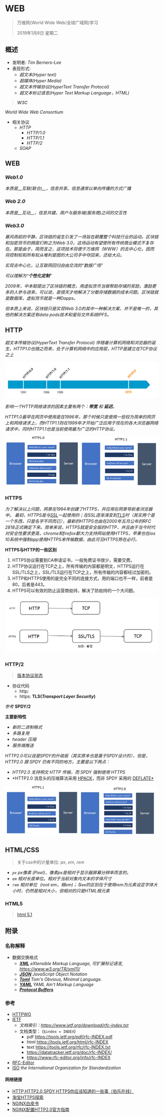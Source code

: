 # WEB

> 万维网(World Wide Web/全球广域网)学习
>
> 2019年1月8日 星期二





## 概述

- 发明者: *Tim Berners-Lee*
- 表现形式: 
  - *超文本(Hyper text)*
  - *超媒体(Hyper Media)*
  - *超文本传输协议(HyperText Transfer Protocol)*
  - *超文本标记语言(Hyper Text Markup Language，HTML)*



> _**W3C**_

*World Wide Web Consortium*

- 相关协议
  - *HTTP*
    - *HTTP/1.0*
    - *HTTP/1.1*
    - *HTTP/2*
  - *SOAP*



## WEB

### *Web1.0*

*本质是__互联(联合)__，信息共享。信息通常以单向传播的方式广播*



### *Web 2.0*

*本质是__互动__，信息共建。用户与服务端(服务商)之间的交互性*



### *Web3.0*

*暴风雨前的平静，区块链的诞生引发了一场旨在颠覆整个科技行业的运动。区块链和加密货币的拥趸们称之为Web 3.0，这场运动有望使所有传统商业模式不复存在。那是由于，简而言之，这项技术将便于万维网（WWW）的去中心化，因而将控制权和所有权从唯利是图的大公司手中夺回来，还给大众。*

*实现去中心化，让互联网回归自由交流的“数据广场”*

*可以理解为“__个性化定制__”*

*2009年，中本聪提出了区块链的概念，用虚拟货币当做帮助存储的奖励，激励更多的人参与进来，可以说，是很天才地解决了分散存储数据的成本问题。区块链就是数据库，虚拟货币就是一种Dapps。*

*但本质上来说，区块链只是实现Web 3.0的其中一种解决方案，并不是唯一的，其他的解决方案还有data pods技术和星际文件系统IPFS。*





## HTTP

*超文本传输协议(HyperText Transfer Protocol) 伴随着计算机网络和浏览器的诞生，HTTP1.0也随之而来，处于计算机网络中的应用层，HTTP是建立在TCP协议之上*

![](./image/web/https-history.png)



*影响一个HTTP网络请求的因素主要有两个：__带宽__ 和 __延迟__。*



*HTTP1.0最早在网页中使用是在1996年，那个时候只是使用一些较为简单的网页上和网络请求上，而HTTP1.1则在1999年才开始广泛应用于现在的各大浏览器网络请求中，同时HTTP1.1也是当前使用最为广泛的HTTP协议。*



![](./image/web/http-diff-1.0-and-1.1.png)



### HTTPS

*为了解决以上问题，网景在1994年创建了HTTPS，并应用在网景导航者浏览器中。 最初，HTTPS是与[SSL](https://zh.wikipedia.org/wiki/%E5%82%B3%E8%BC%B8%E5%B1%A4%E5%AE%89%E5%85%A8%E5%8D%94%E8%AD%B0)一起使用的；在SSL逐渐演变到[TLS](https://zh.wikipedia.org/wiki/%E5%82%B3%E8%BC%B8%E5%B1%A4%E5%AE%89%E5%85%A8%E5%8D%94%E8%AD%B0#TLS_1.0)时（其实两个是一个东西，只是名字不同而已），最新的HTTPS也由在2000年五月公布的RFC 2818正式确定下来。简单来说，HTTPS就是安全版的HTTP，并且由于当今时代对安全性要求更高，chrome和firefox都大力支持网站使用HTTPS，苹果也在ios 10系统中强制app使用HTTPS来传输数据，由此可见HTTPS势在必行。*



**HTTPS与HTTP的一些区别**

1. HTTPS协议需要到CA申请证书，一般免费证书很少，需要交费。
2. HTTP协议运行在TCP之上，所有传输的内容都是明文，HTTPS运行在SSL/TLS之上，SSL/TLS运行在TCP之上，所有传输的内容都经过加密的。
3. HTTP和HTTPS使用的是完全不同的连接方式，用的端口也不一样，前者是80，后者是443。
4. HTTPS可以有效的防止运营商劫持，解决了防劫持的一个大问题。

![](./image/web/http-diff-http-and-https.png)





### HTTP/2

> [版本协议状态](https://datatracker.ietf.org/doc/rfc7540/)

- 协议代码
  - http:  
  - https:  **TLS(_Transport Layer Security_)**

*参考* __SPDY/2__



**主要新特性**

- *新的二进制格式*
- *多路复用*
- *header 压缩*
- *服务端推送*



*HTTP2.0可以说是SPDY的升级版（其实原本也是基于SPDY设计的），但是，HTTP2.0 跟 SPDY 仍有不同的地方，主要是以下两点：*

- *HTTP2.0 支持明文 HTTP 传输，而 SPDY 强制使用 HTTPS*
- *HTTP2.0 消息头的压缩算法采用 [HPACK](http://http2.github.io/http2-spec/compression.html)，而非 SPDY 采用的 [DEFLATE*](http://zh.wikipedia.org/wiki/DEFLATE)

![](./image/web/http-diff-1.x-and-2.0.png)



## HTML/CSS

> 关于css中的计量单位: *px*, *em*, *rem*

- *`px`          px像素 (Pixel)，像素px是相对于显示器屏幕分辨率而言的。*
- *`em`        相对长度单位。相对于当前对象内文本的字体尺寸*
- *`rem`    相对单位（root em，根em)；与`em`的区别在于使用rem为元素设定字体大小时，仍然是相对大小，但相对的只是HTML根元素*





### HTML5

> [html 5.1](https://www.w3.org/TR/html51/index.html)








## 附录

### 名称解释

- 数据交换格式
  - [*__XML__*](https://www.w3.org/XML/)     *eXtensible Markup Language, 可扩展标记语言, https://www.w3.org/TR/xml11/*
  - [*__JSON__*](https://www.json.org/)   *JavaScript Object Notation*
  - [__*Toml*__](https://github.com/toml-lang/toml)  *Tom's Obvious, Minimal Language.*
  - [__*YAML*__](https://yaml.org/)  *YAML Ain't Markup Language*
  - [__*Protocol Buffers*__](https://github.com/protocolbuffers/protobuf)


### 参考

- [HTTPWG](https://httpwg.org/)
- [IETF](https://www.ietf.org/)
  - *文档索引：https://www.ietf.org/download/rfc-index.txt*
  - 文档类型： (`$index = INDEX`)
    - pdf https://tools.ietf.org/pdf/rfc-INDEX.pdf
    - html  https://tools.ietf.org/html/rfc-INDEX
    - text https://tools.ietf.org/rfc/rfc-INDEX.txt
    - https://datatracker.ietf.org/doc/rfc-INDEX/ 
    - https://www.rfc-editor.org/info/rfc-INDEX
- [RFC-Editor](https://www.rfc-editor.org/)
- [ISO](https://www.iso.org/home.html)  *the International Organization for Standardization*



#### 网络链接

- [HTTP,HTTP2.0,SPDY,HTTPS你应该知道的一些事（伯乐在线）](http://web.jobbole.com/87695/)
- [淘宝HTTPS探索](http://velocity.oreilly.com.cn/2015/ppts/lizhenyu.pdf)
- [NGINX白皮书](https://www.nginx.com/wp-content/uploads/2015/09/NGINX_HTTP2_White_Paper_v4.pdf)
- [NGINX配置HTTP2.0官方指南](https://www.nginx.com/blog/nginx-1-9-5/)

